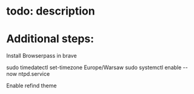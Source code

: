 # todo: description

# Additional steps:

Install Browserpass in brave

sudo timedatectl set-timezone Europe/Warsaw
sudo systemctl enable --now ntpd.service

Enable refind theme
